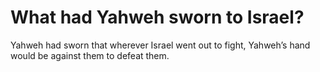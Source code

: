 # What had Yahweh sworn to Israel?

Yahweh had sworn that wherever Israel went out to fight, Yahweh’s hand would be against them to defeat them.
